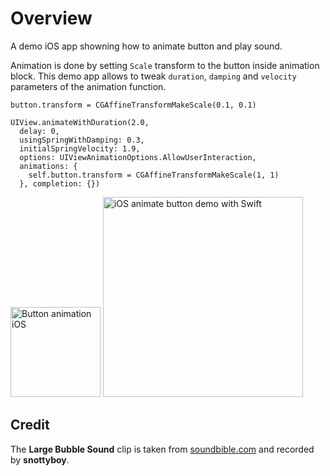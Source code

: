 # Overview

A demo iOS app showning how to animate button and play sound.

Animation is done by setting `Scale` transform to the button inside animation block. This demo app allows to tweak `duration`, `damping` and `velocity` parameters of the animation function. 

    button.transform = CGAffineTransformMakeScale(0.1, 0.1)
    
    UIView.animateWithDuration(2.0,
      delay: 0,
      usingSpringWithDamping: 0.3,
      initialSpringVelocity: 1.9,
      options: UIViewAnimationOptions.AllowUserInteraction,
      animations: {
        self.button.transform = CGAffineTransformMakeScale(1, 1)
      }, completion: {})

<img src='https://raw.githubusercontent.com/evgenyneu/bubble-button-animation-ios-swift/master/images/animation.gif' width='144' alt='Button animation iOS'>

<img src='https://raw.githubusercontent.com/evgenyneu/bubble-button-animation-ios-swift/master/images/screenshot.png' width='320' alt='iOS animate button demo with Swift'>


## Credit

The **Large Bubble Sound** clip is taken from [soundbible.com](http://soundbible.com/1345-Large-Bubble.html) and recorded by **snottyboy**.
